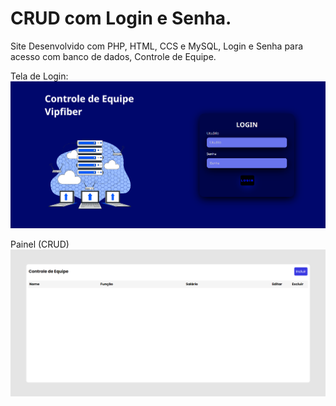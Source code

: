 # CRUD com Login e Senha.
Site Desenvolvido com PHP, HTML, CCS e  MySQL, Login e Senha para acesso com banco de dados, Controle de Equipe.

Tela de Login:
<img src="/login.png" alt="Tela de Login"/>

Painel (CRUD)
<img src="/painel.png" alt="Tela de Login"/>
